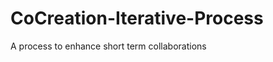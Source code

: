 CoCreation-Iterative-Process
============================

A process to enhance short term collaborations
